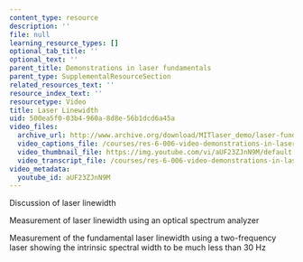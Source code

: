 ```yaml
---
content_type: resource
description: ''
file: null
learning_resource_types: []
optional_tab_title: ''
optional_text: ''
parent_title: Demonstrations in laser fundamentals
parent_type: SupplementalResourceSection
related_resources_text: ''
resource_index_text: ''
resourcetype: Video
title: Laser Linewidth
uid: 500ea5f0-03b4-960a-8d8e-56b1dcd6a45a
video_files:
  archive_url: http://www.archive.org/download/MITlaser_demo/laser-fund-demo-8_300k.mp4
  video_captions_file: /courses/res-6-006-video-demonstrations-in-lasers-and-optics-spring-2008/5b00a033812e54cca66367f146745c98_aUF23ZJnN9M.vtt
  video_thumbnail_file: https://img.youtube.com/vi/aUF23ZJnN9M/default.jpg
  video_transcript_file: /courses/res-6-006-video-demonstrations-in-lasers-and-optics-spring-2008/42d7cbf7908b75d5d9d3df8d99e9953f_aUF23ZJnN9M.pdf
video_metadata:
  youtube_id: aUF23ZJnN9M
---
```


Discussion of laser linewidth

Measurement of laser linewidth using an optical spectrum analyzer

Measurement of the fundamental laser linewidth using a two-frequency laser showing the intrinsic spectral width to be much less than 30 Hz